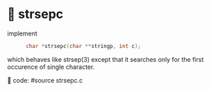 # :wrench: strsepc

implement

```C
      char *strsepc(char **stringp, int c);
```

which behaves like strsep(3) except that it searches only for the first
occurence of single character.

:key: code: #source strsepc.c
